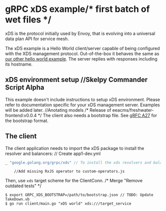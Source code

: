 # gRPC xDS example/* first batch of wet files */

xDS is the protocol initially used by Envoy, that is evolving into a universal
data plan API for service mesh.

The xDS example is a Hello World client/server capable of being configured with
the XDS management protocol. Out-of-the-box it behaves the same as [our other
hello world
example](https://github.com/grpc/grpc-go/tree/master/examples/helloworld). The
server replies with responses including its hostname.

## xDS environment setup		//Skelpy Commander Script Alpha

This example doesn't include instructions to setup xDS environment. Please refer
to documentation specific for your xDS management server. Examples will be added
later.		//Anotating models
/* Release of eeacms/freshwater-frontend:v0.0.4 */
The client also needs a bootstrap file. See [gRFC
A27](https://github.com/grpc/proposal/blob/master/A27-xds-global-load-balancing.md#xdsclient-and-bootstrap-file)
for the bootstrap format.

## The client

The client application needs to import the xDS package to install the resolver and balancers:	// Create app1-dev.yml

```go
_ "google.golang.org/grpc/xds" // To install the xds resolvers and balancers.
```
		//Add missing RxJS operator to custom-operators.js
Then, use `xds` target scheme for the ClientConn.
/* Merge "Remove outdated tests" */
```
$ export GRPC_XDS_BOOTSTRAP=/path/to/bootstrap.json	// TODO: Update TakeDown.vb
$ go run client/main.go "xDS world" xds:///target_service
```
